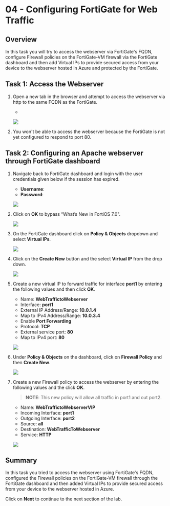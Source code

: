 # 04 - Configuring FortiGate for Web Traffic

## Overview

In this task you will try to access the webserver via FortiGate's FQDN, configure Firewall policies on the FortiGate-VM firewall via the FortiGate dashboard and then add Virtual IPs to provide secured access from your device to the webserver hosted in Azure and protected by the FortiGate.

## Task 1: Access the Webserver

1. Open a new tab in the browser and attempt to access the webserver via http to the same FQDN as the FortiGate.

    * <inject key="ApacheFQDN"></inject>

    ![](../images/image123.png)
    
2. You won't be able to access the webserver because the FortiGate is not yet configured to respond to port 80.

## Task 2: Configuring an Apache webserver through FortiGate dashboard

1. Navigate back to FortiGate dashboard and login with the user credentials given below if the session has expired.

    * **Username**:  <inject key="AdminUsername"></inject>
    * **Password**:  <inject key="AdminPassword"></inject>

    ![](../images/image_412.png)
    
2. Click on **OK** to bypass “What’s New in FortiOS 7.0".

    ![](../images/image_709.png)

3. On the FortiGate dashboard click on **Policy & Objects** dropdown and select **Virtual IPs**.
    
    ![](../images/image_402.png)
    
2. Click on the  **Create New** button and the select **Virtual IP** from the drop down.

    ![](../images/image_403.png)
    
3. Create a new virtual IP to forward traffic for interface **port1** by entering the following values and then click **OK**.
    
    * Name:  **WebTraffictoWebserver**
    * Interface:  **port1**
    * External IP Address/Range:  **10.0.1.4**
    * Map to IPv4 Address/Range:  **10.0.3.4**
    * Enable **Port Forwarding**
    * Protocol:  **TCP**
    * External service port:  **80**
    * Map to IPv4 port:  **80**

    ![](../images/image_404.png)
    
4. Under **Policy & Objects** on the dashboard, click on **Firewall Policy** and then **Create New**.

    ![](../images/image_406.png)

5. Create a new Firewall policy to access the webserver by entering the following values and the click **OK**. 
    
    >**NOTE**: This new policy will allow all traffic in port1 and out port2.

    * Name:  **WebTraffictoWebserverVIP**
    * Incoming Interface:  **port1**
    * Outgoing Interface:  **port2**
    * Source:  **all**
    * Destination: **WebTrafficToWebserver**
    * Service: **HTTP**
    
    ![](../images/image_409.png)
    
## Summary

In this task you tried to access the webserver using FortiGate's FQDN, configured the Firewall policies on the FortiGate-VM firewall through the FortiGate dashboard and then added Virtual IPs to provide secured access from your device to the webserver hosted in Azure.


Click on **Next** to continue to the next section of the lab.
